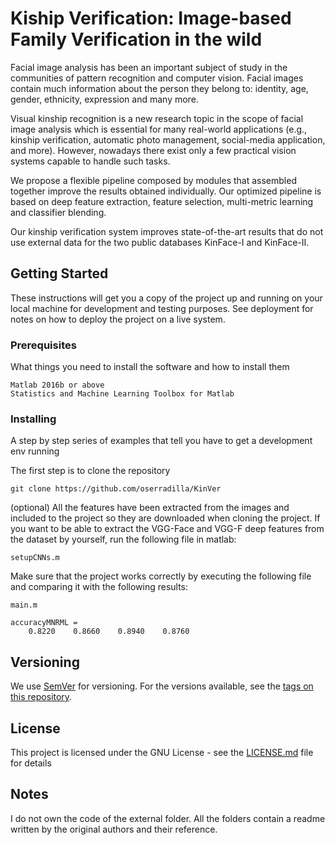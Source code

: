# Kiship Verification: Image-based Family Verification in the wild

Facial image analysis has been an important subject of study in the communities of pattern recognition and computer vision. Facial images contain much information about the person they belong to: identity, age, gender, ethnicity, expression and many more.

Visual kinship recognition is a new research topic in the scope of facial image analysis which is essential for many real-world applications (e.g., kinship verification, automatic photo management, social-media application, and more). However, nowadays there exist only a few practical vision systems capable to handle such tasks.

We propose a flexible pipeline composed by modules that assembled together improve the results obtained individually. Our optimized pipeline is based on deep feature extraction, feature selection, multi-metric learning and classifier blending.

Our kinship verification system improves state-of-the-art results that do not use external data for the two public databases KinFace-I and KinFace-II.

## Getting Started

These instructions will get you a copy of the project up and running on your local machine for development and testing purposes. See deployment for notes on how to deploy the project on a live system.

### Prerequisites

What things you need to install the software and how to install them

```
Matlab 2016b or above
Statistics and Machine Learning Toolbox for Matlab
```

### Installing

A step by step series of examples that tell you have to get a development env running

The first step is to clone the repository

```
git clone https://github.com/oserradilla/KinVer
```

(optional) All the features have been extracted from the images and included to the project so they are downloaded when cloning the project. If you want to be able to extract the VGG-Face and VGG-F deep features from the dataset by yourself, run the following file in matlab:

```
setupCNNs.m
```

Make sure that the project works correctly by executing the following file and comparing it with the following results:

```
main.m

accuracyMNRML =
    0.8220    0.8660    0.8940    0.8760
```

## Versioning

We use [SemVer](http://semver.org/) for versioning. For the versions available, see the [tags on this repository](https://github.com/oserradilla/KinVer/tags). 

## License

This project is licensed under the GNU License - see the [LICENSE.md](LICENSE.md) file for details

## Notes

I do not own the code of the external folder. All the folders contain a readme written by the original authors and their reference.
